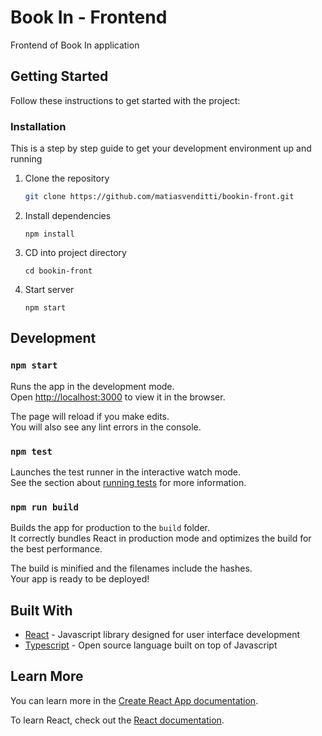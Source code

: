 # Book In - Frontend

Frontend of Book In application

## Getting Started

Follow these instructions to get started with the project:

### Installation

This is a step by step guide to get your development environment up and running

1. Clone the repository

    ```bash
    git clone https://github.com/matiasvenditti/bookin-front.git
    ```

2. Install dependencies

    ```
    npm install
    ```

3. CD into project directory

    ```
    cd bookin-front
    ```

4. Start server

    ```
    npm start
    ``` 

## Development

### `npm start`

Runs the app in the development mode.<br />
Open [http://localhost:3000](http://localhost:3000) to view it in the browser.

The page will reload if you make edits.<br />
You will also see any lint errors in the console.

### `npm test`

Launches the test runner in the interactive watch mode.<br />
See the section about [running tests](https://facebook.github.io/create-react-app/docs/running-tests) for more information.

### `npm run build`

Builds the app for production to the `build` folder.<br />
It correctly bundles React in production mode and optimizes the build for the best performance.

The build is minified and the filenames include the hashes.<br />
Your app is ready to be deployed!

## Built With

* [React](https://es.reactjs.org/) - Javascript library designed for user interface development
* [Typescript](https://www.typescriptlang.org/) - Open source language built on top of Javascript

## Learn More

You can learn more in the [Create React App documentation](https://facebook.github.io/create-react-app/docs/getting-started).

To learn React, check out the [React documentation](https://reactjs.org/).
